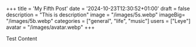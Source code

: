 +++
title = 'My Fifth Post'
date = '2024-10-23T12:30:52+01:00'
draft = false
description = "This is description"
image = "/images/5s.webp"
imageBig= "/images/5b.webp"
categories = ["general", "life", "music"]
users = ["Leye"]
avatar = "/images/avatar.webp"
+++

Test Content
